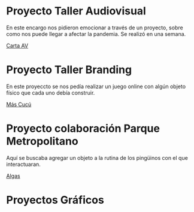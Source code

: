 # Proyecto Taller Audiovisual

En este encargo nos pidieron emocionar a través de un proyecto, sobre como nos puede llegar a afectar la pandemia. Se realizó en una semana.

[Carta AV](https://youtu.be/1rmm7tYerqA)

# Proyecto Taller Branding

En este proyeccto se nos pedía realizar un juego online con algún objeto físico que cada uno debía construir.

[Más Cucú](https://youtu.be/Hqoe-PSgrC8)


# Proyecto colaboración Parque Metropolitano

Aquí se buscaba agregar un objeto a la rutina de los pingüinos con el que interactuaran.

[Algas](https://youtu.be/fV_98quh10E)

# Proyectos Gráficos











